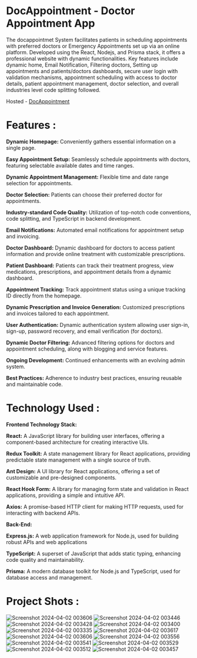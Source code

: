 # DocAppointment - Doctor Appointment App

The docappointmet System facilitates patients in scheduling appointments with preferred doctors or Emergency Appointments set up via an online platform. Developed using the React, Nodejs, and Prisma stack, it offers a professional website with dynamic functionalities. Key features include dynamic home, Email Notification, Filtering doctors, Setting up appointments and patients/doctors dashboards, secure user login with validation mechanisms, appointment scheduling with access to doctor details, patient appointment management, doctor selection, and overall industries level code splitting followed.

Hosted - [DocAppointment](https://docappointmet.netlify.app/)



# Features :

**Dynamic Homepage:** Conveniently gathers essential information on a single page.

 **Easy Appointment Setup:** Seamlessly schedule appointments with doctors, featuring selectable available dates and time ranges.
 
 **Dynamic Appointment Management:** Flexible time and date range selection for appointments.
 
 **Doctor Selection:** Patients can choose their preferred doctor for appointments.
 
 **Industry-standard Code Quality:** Utilization of top-notch code conventions, code splitting, and TypeScript in backend development.
 
 **Email Notifications:** Automated email notifications for appointment setup and invoicing.
 
 **Doctor Dashboard:** Dynamic dashboard for doctors to access patient information and provide online treatment with customizable prescriptions.
 
 **Patient Dashboard:** Patients can track their treatment progress, view medications, prescriptions, and appointment details from a dynamic dashboard.
 
 **Appointment Tracking:** Track appointment status using a unique tracking ID directly from the homepage.
 
 **Dynamic Prescription and Invoice Generation:** Customized prescriptions and invoices tailored to each appointment.
 
 **User Authentication:** Dynamic authentication system allowing user sign-in, sign-up, password recovery, and email verification (for doctors).
 
 **Dynamic Doctor Filtering:** Advanced filtering options for doctors and appointment scheduling, along with blogging and service features.
 
 **Ongoing Development:** Continued enhancements with an evolving admin system.
 
 **Best Practices:** Adherence to industry best practices, ensuring reusable and maintainable code.

# Technology Used :
**Frontend Technology Stack:**

**React:** A JavaScript library for building user interfaces, offering a component-based architecture for creating interactive UIs.

**Redux Toolkit:** A state management library for React applications, providing predictable state management with a single source of truth.

**Ant Design:** A UI library for React applications, offering a set of customizable and pre-designed components.

**React Hook Form:** A library for managing form state and validation in React applications, providing a simple and intuitive API.

**Axios:** A promise-based HTTP client for making HTTP requests, used for interacting with backend APIs.

**Back-End:**

**Express.js:** A web application framework for Node.js, used for building robust APIs and web applications

**TypeScript:** A superset of JavaScript that adds static typing, enhancing code quality and maintainability.

**Prisma:** A modern database toolkit for Node.js and TypeScript, used for database access and management.

# Project Shots :

![Screenshot 2024-04-02 003606](https://github.com/11shiv/Docappointment/assets/103626079/d189ff7d-8da8-4791-8520-8f766a3dc753)
![Screenshot 2024-04-02 003446](https://github.com/11shiv/Docappointment/assets/103626079/b377bf6a-aa83-405e-a4e8-b345e255e152)
![Screenshot 2024-04-02 003428](https://github.com/11shiv/Docappointment/assets/103626079/98ca0250-1579-460d-9377-a1bd91887e23)
![Screenshot 2024-04-02 003400](https://github.com/11shiv/Docappointment/assets/103626079/3539bf48-4e09-4f2f-af66-479d96bed5ba)
![Screenshot 2024-04-02 003335](https://github.com/11shiv/Docappointment/assets/103626079/41106f15-4f93-4bc9-9d30-01ea92f23a4d)
![Screenshot 2024-04-02 003617](https://github.com/11shiv/Docappointment/assets/103626079/59d75ba4-449e-402c-a4f1-2886f165467c)
![Screenshot 2024-04-02 003606](https://github.com/11shiv/Docappointment/assets/103626079/7f5787d6-430c-410d-b40d-244844d1b368)
![Screenshot 2024-04-02 003556](https://github.com/11shiv/Docappointment/assets/103626079/b1c94dcb-8bdd-443f-85d7-424321335f1c)
![Screenshot 2024-04-02 003541](https://github.com/11shiv/Docappointment/assets/103626079/b37636f9-ce2a-4869-8434-c2864fe199e5)
![Screenshot 2024-04-02 003529](https://github.com/11shiv/Docappointment/assets/103626079/6b864526-3a93-4a9f-9db9-6c7d2110c39f)
![Screenshot 2024-04-02 003512](https://github.com/11shiv/Docappointment/assets/103626079/b09d96bc-e9d0-493f-a454-78b3f968464d)
![Screenshot 2024-04-02 003457](https://github.com/11shiv/Docappointment/assets/103626079/38456318-3dc0-4075-aaf1-fccde97a95cd)
